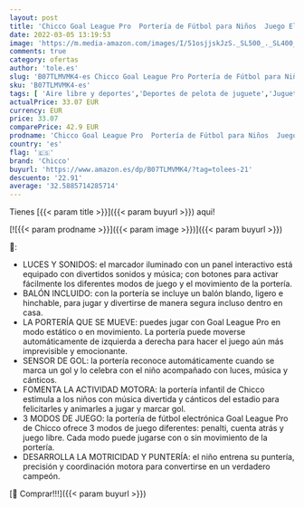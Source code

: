 ```yaml
---
layout: post
title: 'Chicco Goal League Pro  Portería de Fútbol para Niños  Juego Electrónico e Interactivo  Marcador con Luces y Sonidos  3 Modos de Juego  Balón Blando Incluido – Juguetes para Niños de 2 a 5 Años'
date: 2022-03-05 13:19:53
image: 'https://m.media-amazon.com/images/I/51osjjskJzS._SL500_._SL400_.jpg'
comments: true
category: ofertas
author: 'tole.es'
slug: 'B07TLMVMK4-es Chicco Goal League Pro Portería de Fútbol para Niños Juego...'
sku: 'B07TLMVMK4-es'
tags: [ 'Aire libre y deportes','Deportes de pelota de juguete','Juguetes','Juguetes de fútbol','Juguetes y juegos','chicco', ]
actualPrice: 33.07 EUR
currency: EUR
price: 33.07
comparePrice: 42.9 EUR
prodname: 'Chicco Goal League Pro  Portería de Fútbol para Niños  Juego Electrónico e Interactivo  Marcador con Luces y Sonidos  3 Modos de Juego  Balón Blando Incluido – Juguetes para Niños de 2 a 5 Años'
country: 'es'
flag: '🇪🇸'
brand: 'Chicco'
buyurl: 'https://www.amazon.es/dp/B07TLMVMK4/?tag=tolees-21'
descuento: '22.91'
average: '32.5885714285714'
---
```


Tienes [{{< param title >}}]({{< param buyurl >}}) aqui!

[![{{< param prodname >}}]({{< param image >}})]({{< param buyurl >}})

🔎:

- LUCES Y SONIDOS: el marcador iluminado con un panel interactivo está equipado con divertidos sonidos y música; con botones para activar fácilmente los diferentes modos de juego y el movimiento de la portería.
- BALÓN INCLUIDO: con la portería se incluye un balón blando, ligero e hinchable, para jugar y divertirse de manera segura incluso dentro en casa.
- LA PORTERÍA QUE SE MUEVE: puedes jugar con Goal League Pro en modo estático o en movimiento. La portería puede moverse automáticamente de izquierda a derecha para hacer el juego aún más imprevisible y emocionante.
- SENSOR DE GOL: la portería reconoce automáticamente cuando se marca un gol y lo celebra con el niño acompañado con luces, música y cánticos.
- FOMENTA LA ACTIVIDAD MOTORA: la portería infantil de Chicco estimula a los niños con música divertida y cánticos del estadio para felicitarles y animarles a jugar y marcar gol.
- 3 MODOS DE JUEGO: la portería de fútbol electrónica Goal League Pro de Chicco ofrece 3 modos de juego diferentes: penalti, cuenta atrás y juego libre. Cada modo puede jugarse con o sin movimiento de la portería.
- DESARROLLA LA MOTRICIDAD Y PUNTERÍA: el niño entrena su puntería, precisión y coordinación motora para convertirse en un verdadero campeón.

[🛒 Comprar!!!]({{< param buyurl >}})

